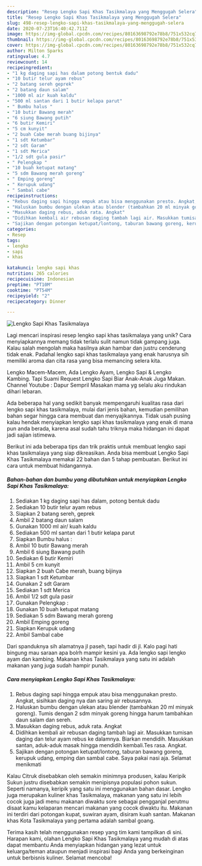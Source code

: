 ```yaml
---
description: "Resep Lengko Sapi Khas Tasikmalaya yang Menggugah Selera"
title: "Resep Lengko Sapi Khas Tasikmalaya yang Menggugah Selera"
slug: 498-resep-lengko-sapi-khas-tasikmalaya-yang-menggugah-selera
date: 2020-07-23T16:40:42.711Z
image: https://img-global.cpcdn.com/recipes/80163698792e78b8/751x532cq70/lengko-sapi-khas-tasikmalaya-foto-resep-utama.jpg
thumbnail: https://img-global.cpcdn.com/recipes/80163698792e78b8/751x532cq70/lengko-sapi-khas-tasikmalaya-foto-resep-utama.jpg
cover: https://img-global.cpcdn.com/recipes/80163698792e78b8/751x532cq70/lengko-sapi-khas-tasikmalaya-foto-resep-utama.jpg
author: Milton Sparks
ratingvalue: 4.7
reviewcount: 14
recipeingredient:
- "1 kg daging sapi has dalam potong bentuk dadu"
- "10 butir telur ayam rebus"
- "2 batang sereh geprek"
- "2 batang daun salam"
- "1000 ml air kuah kaldu"
- "500 ml santan dari 1 butir kelapa parut"
- " Bumbu halus "
- "10 butir Bawang merah"
- "6 siung Bawang putih"
- "6 butir Kemiri"
- "5 cm kunyit"
- "2 buah Cabe merah buang bijinya"
- "1 sdt Ketumbar"
- "2 sdt Garam"
- "1 sdt Merica"
- "1/2 sdt gula pasir"
- " Pelengkap "
- "10 buah ketupat matang"
- "5 sdm Bawang merah goreng"
- " Emping goreng"
- " Kerupuk udang"
- " Sambal cabe"
recipeinstructions:
- "Rebus daging sapi hingga empuk atau bisa menggunakan presto. Angkat, sisihkan daging nya dan saring air rebusannya."
- "Haluskan bumbu dengan ulekan atau blender (tambahkan 20 ml minyak goreng). Tumis dengan 2 sdm minyak goreng hingga harum tambahkan daun salam dan sereh."
- "Masukkan daging rebus, aduk rata. Angkat"
- "Didihkan kembali air rebusan daging tambah lagi air. Masukkan tumisan daging dan telur ayam rebus ke dalamnya. Biarkan mendidih. Masukkan santan, aduk-aduk masak hingga mendidih kembali.Tes rasa. Angkat."
- "Sajikan dengan potongan ketupat/lontong, taburan bawang goreng, kerupuk udang, emping dan sambal cabe. Saya pakai nasi aja. Selamat menikmati"
categories:
- Resep
tags:
- lengko
- sapi
- khas

katakunci: lengko sapi khas 
nutrition: 265 calories
recipecuisine: Indonesian
preptime: "PT10M"
cooktime: "PT54M"
recipeyield: "2"
recipecategory: Dinner

---
```



![Lengko Sapi Khas Tasikmalaya](https://img-global.cpcdn.com/recipes/80163698792e78b8/751x532cq70/lengko-sapi-khas-tasikmalaya-foto-resep-utama.jpg)

Lagi mencari inspirasi resep lengko sapi khas tasikmalaya yang unik? Cara menyiapkannya memang tidak terlalu sulit namun tidak gampang juga. Kalau salah mengolah maka hasilnya akan hambar dan justru cenderung tidak enak. Padahal lengko sapi khas tasikmalaya yang enak harusnya sih memiliki aroma dan cita rasa yang bisa memancing selera kita.

Lengko Macem-Macem, Ada Lengko Ayam, Lengko Sapi &amp; Lengko Kambing. Tapi Suami Request Lengko Sapi Biar Anak-Anak Juga Makan. Channel Youtube : Dapur Sempril Masakan mama yg selalu aku rindukan dihari lebaran.

Ada beberapa hal yang sedikit banyak mempengaruhi kualitas rasa dari lengko sapi khas tasikmalaya, mulai dari jenis bahan, kemudian pemilihan bahan segar hingga cara membuat dan menyajikannya. Tidak usah pusing kalau hendak menyiapkan lengko sapi khas tasikmalaya yang enak di mana pun anda berada, karena asal sudah tahu triknya maka hidangan ini dapat jadi sajian istimewa.


Berikut ini ada beberapa tips dan trik praktis untuk membuat lengko sapi khas tasikmalaya yang siap dikreasikan. Anda bisa membuat Lengko Sapi Khas Tasikmalaya memakai 22 bahan dan 5 tahap pembuatan. Berikut ini cara untuk membuat hidangannya.

<!--inarticleads1-->

##### Bahan-bahan dan bumbu yang dibutuhkan untuk menyiapkan Lengko Sapi Khas Tasikmalaya:

1. Sediakan 1 kg daging sapi has dalam, potong bentuk dadu
1. Sediakan 10 butir telur ayam rebus
1. Siapkan 2 batang sereh, geprek
1. Ambil 2 batang daun salam
1. Gunakan 1000 ml air/ kuah kaldu
1. Sediakan 500 ml santan dari 1 butir kelapa parut
1. Siapkan  Bumbu halus :
1. Ambil 10 butir Bawang merah
1. Ambil 6 siung Bawang putih
1. Sediakan 6 butir Kemiri
1. Ambil 5 cm kunyit
1. Siapkan 2 buah Cabe merah, buang bijinya
1. Siapkan 1 sdt Ketumbar
1. Gunakan 2 sdt Garam
1. Sediakan 1 sdt Merica
1. Ambil 1/2 sdt gula pasir
1. Gunakan  Pelengkap :
1. Gunakan 10 buah ketupat matang
1. Sediakan 5 sdm Bawang merah goreng
1. Ambil  Emping goreng
1. Siapkan  Kerupuk udang
1. Ambil  Sambal cabe


Dari spanduknya sih alamatnya jl paseh, tapi hadir di jl. Kalo pagi hati bingung mau saraan apa bolrh mampir kesini ya. Ada lengko sapi lengko ayam dan kambing. Makanan khas Tasikmalaya yang satu ini adalah makanan yang juga sudah hampir punah. 

<!--inarticleads2-->

##### Cara menyiapkan Lengko Sapi Khas Tasikmalaya:

1. Rebus daging sapi hingga empuk atau bisa menggunakan presto. Angkat, sisihkan daging nya dan saring air rebusannya.
1. Haluskan bumbu dengan ulekan atau blender (tambahkan 20 ml minyak goreng). Tumis dengan 2 sdm minyak goreng hingga harum tambahkan daun salam dan sereh.
1. Masukkan daging rebus, aduk rata. Angkat
1. Didihkan kembali air rebusan daging tambah lagi air. Masukkan tumisan daging dan telur ayam rebus ke dalamnya. Biarkan mendidih. Masukkan santan, aduk-aduk masak hingga mendidih kembali.Tes rasa. Angkat.
1. Sajikan dengan potongan ketupat/lontong, taburan bawang goreng, kerupuk udang, emping dan sambal cabe. Saya pakai nasi aja. Selamat menikmati


Kalau Citruk disebabkan oleh semakin minimnya produsen, kalau Keripik Sukun justru disebabkan semakin menipisnya populasi pohon sukun. Seperti namanya, keripik yang satu ini menggunakan bahan dasar. Lengko juga merupakan kuliner khas Tasikmalaya, makanan yang satu ini lebih cocok juga jadi menu makanan diwaktu sore sebagai pengganjal perutmu disaat kamu kelaparan mencari makanan yang cocok diwaktu itu. Makanan ini terdiri dari potongan kupat, suwiran ayam, disiram kuah santan. Makanan khas Kota Tasikmalaya yang pertama adalah sambal goang. 

Terima kasih telah menggunakan resep yang tim kami tampilkan di sini. Harapan kami, olahan Lengko Sapi Khas Tasikmalaya yang mudah di atas dapat membantu Anda menyiapkan hidangan yang lezat untuk keluarga/teman ataupun menjadi inspirasi bagi Anda yang berkeinginan untuk berbisnis kuliner. Selamat mencoba!
